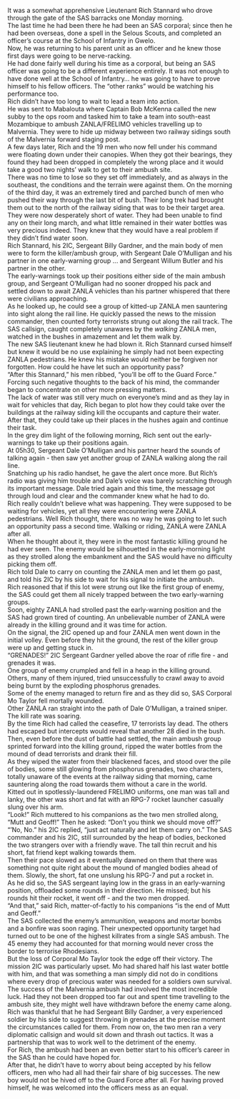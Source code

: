 It was a somewhat apprehensive Lieutenant Rich Stannard who drove through the gate of the SAS barracks one Monday morning.  
The last time he had been there he had been an SAS corporal; since then he had been overseas, done a spell in the Selous Scouts, and completed an officer’s course at the School of Infantry in Gwelo.  
Now, he was returning to his parent unit as an officer and he knew those first days were going to be nerve-racking.  
He had done fairly well during his time as a corporal, but being an SAS officer was going to be a different experience entirely. It was not enough to have done well at the School of Infantry… he was going to have to prove himself to his fellow officers. The “other ranks” would be watching his performance too.  
Rich didn’t have too long to wait to lead a team into action.  
He was sent to Mabalouta where Captain Bob McKenna called the new subby to the ops room and tasked him to take a team into south-east Mozambique to ambush ZANLA/FRELIMO vehicles travelling up to Malvernia. They were to hide up midway between two railway sidings south of the Malvernia forward staging post.  
A few days later, Rich and the 19 men who now fell under his command were floating down under their canopies. When they got their bearings, they found they had been dropped in completely the wrong place and it would take a good two nights’ walk to get to their ambush site.  
There was no time to lose so they set off immediately, and as always in the southeast, the conditions and the terrain were against them. On the morning of the third day, it was an extremely tired and parched bunch of men who pushed their way through the last bit of bush. Their long trek had brought them out to the north of the railway siding that was to be their target area.  
They were now desperately short of water. They had been unable to find any on their long march, and what little remained in their water bottles was very precious indeed. They knew that they would have a real problem if they didn’t find water soon.  
Rich Stannard, his 2IC, Sergeant Billy Gardner, and the main body of men were to form the killer/ambush group, with Sergeant Dale O’Mulligan and his partner in one early-warning group ... and Sergeant Willum Butler and his partner in the other.  
The early-warnings took up their positions either side of the main ambush group, and Sergeant O’Mulligan had no sooner dropped his pack and settled down to await ZANLA vehicles than his partner whispered that there were civilians approaching.  
As he looked up, he could see a group of kitted-up ZANLA men sauntering into sight along the rail line. He quickly passed the news to the mission commander, then counted forty terrorists strung out along the rail track. The SAS callsign, caught completely unawares by the _walking_ ZANLA men, watched in the bushes in amazement and let them walk by.  
The new SAS lieutenant knew he had blown it. Rich Stannard cursed himself but knew it would be no use explaining he simply had not been expecting ZANLA pedestrians. He knew his mistake would neither be forgiven nor forgotten. How could he have let such an opportunity pass?  
“After this Stannard,” his men ribbed, “you’ll be off to the Guard Force.” Forcing such negative thoughts to the back of his mind, the commander began to concentrate on other more pressing matters.  
The lack of water was still very much on everyone’s mind and as they lay in wait for vehicles that day, Rich began to plot how they could take over the buildings at the railway siding kill the occupants and capture their water. After that, they could take up their places in the hushes again and continue their task.  
In the grey dim light of the following morning, Rich sent out the early-warnings to take up their positions again.  
At 05h30, Sergeant Dale O’Mulligan and his partner heard the sounds of talking again - then saw yet another group of ZANLA walking along the rail line.  
Snatching up his radio handset, he gave the alert once more. But Rich’s radio was giving him trouble and Dale’s voice was barely scratching through its important message. Dale tried again and this time, the message got through loud and clear and the commander knew what he had to do.  
Rich really couldn’t believe what was happening. They were supposed to be waiting for vehicles, yet all they were encountering were ZANLA pedestrians. Well Rich thought, there was no way he was going to let such an opportunity pass a second time. Walking or riding, ZANLA were ZANLA after all.  
When he thought about it, they were in the most fantastic killing ground he had ever seen. The enemy would be silhouetted in the early-morning light as they strolled along the embankment and the SAS would have no difficulty picking them off.  
Rich told Dale to carry on counting the ZANLA men and let them go past, and told his 2IC by his side to wait for his signal to initiate the ambush.  
Rich reasoned that if this lot were strung out like the first group of enemy, the SAS could get them all nicely trapped between the two early-warning groups.  
Soon, eighty ZANLA had strolled past the early-warning position and the SAS had grown tired of counting. An unbelievable number of ZANLA were already in the killing ground and it was time for action.  
On the signal, the 2IC opened up and four ZANLA men went down in the initial volley. Even before they hit the ground, the rest of the killer group were up and getting stuck in.  
“GRENADES!” 2IC Sergeant Gardner yelled above the roar of rifle fire - and grenades it was.  
One group of enemy crumpled and fell in a heap in the killing ground. Others, many of them injured, tried unsuccessfully to crawl away to avoid being burnt by the exploding phosphorus grenades.  
Some of the enemy managed to return fire and as they did so, SAS Corporal Mo Taylor fell mortally wounded.  
Other ZANLA ran straight into the path of Dale O’Mulligan, a trained sniper. The kill rate was soaring.  
By the time Rich had called the ceasefire, 17 terrorists lay dead. The others had escaped but intercepts would reveal that another 28 died in the bush.  
Then, even before the dust of battle had settled, the main ambush group sprinted forward into the killing ground, ripped the water bottles from the mound of dead terrorists and drank their fill.  
As they wiped the water from their blackened faces, and stood over the pile of bodies, some still glowing from phosphorus grenades, two characters, totally unaware of the events at the railway siding that morning, came sauntering along the road towards them without a care in the world.  
Kitted out in spotlessly-laundered FRELIMO uniforms, one man was tall and lanky, the other was short and fat with an RPG-7 rocket launcher casually slung over his arm.  
“Look!” Rich muttered to his companions as the two men strolled along, “Mutt and Geoff!” Then he asked: “Don’t you think we should move off?”  
“’No, No.” his 2IC replied, “just act naturally and let them carry on.” The SAS commander and his 2IC, still surrounded by the heap of bodies, beckoned the two strangers over with a friendly wave. The tall thin recruit and his short, fat friend kept walking towards them.  
Then their pace slowed as it eventually dawned on them that there was something not quite right about the mound of mangled bodies ahead of them. Slowly, the short, fat one unslung his RPG-7 and put a rocket in.  
As he did so, the SAS sergeant laying low in the grass in an early-warning position, offloaded some rounds in their direction. He missed; but his rounds hit their rocket, it went off - and the two men dropped.  
“And that,” said Rich, matter-of-factly to his companions “is the end of Mutt and Geoff.”  
The SAS collected the enemy’s ammunition, weapons and mortar bombs and a bonfire was soon raging. Their unexpected opportunity target had turned out to be one of the highest killrates from a single SAS ambush. The 45 enemy they had accounted for that morning would never cross the border to terrorise Rhodesians.  
But the loss of Corporal Mo Taylor took the edge off their victory. The mission 2IC was particularly upset. Mo had shared half his last water bottle with him, and that was something a man simply did not do in conditions where every drop of precious water was needed for a soldiers own survival.  
The success of the Malvernia ambush had involved the most incredible luck. Had they not been dropped too far out and spent time travelling to the ambush site, they might well have withdrawn before the enemy came along.  
Rich was thankful that he had Sergeant Billy Gardner, a very experienced soldier by his side to suggest throwing in grenades at the precise moment the circumstances called for them. From now on, the two men ran a very diplomatic callsign and would sit down and thrash out tactics. It was a partnership that was to work well to the detriment of the enemy.  
For Rich, the ambush had been an even better start to his officer’s career in the SAS than he could have hoped for.  
After that, he didn’t have to worry about being accepted by his fellow officers, men who had all had their fair share of big successes. The new boy would not be hived off to the Guard Force after all. For having proved himself, he was welcomed into the officers mess as an equal.  
